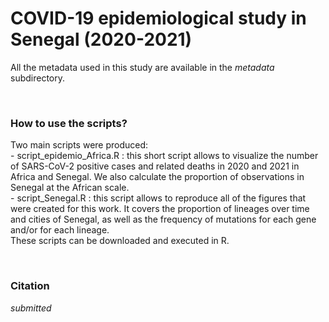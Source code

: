 # COVID-19 epidemiological study in Senegal (2020-2021)
<p>All the metadata used in this study are available in the <i>metadata</i> subdirectory.</p><br>
 <h3>How to use the scripts?</h3>
 <p>Two main scripts were produced:<br>
 - script_epidemio_Africa.R : this short script allows to visualize the number of SARS-CoV-2 positive cases and related deaths in 2020 and 2021 in Africa and Senegal. We also calculate the proportion of observations in Senegal at the African scale.<br>
 - script_Senegal.R : this script allows to reproduce all of the figures that were created for this work. It covers the proportion of lineages over time and cities of Senegal, as well as the frequency of mutations for each gene and/or for each lineage.<br>
 These scripts can be downloaded and executed in R.</p><br>
<h3>Citation</h3>
<p><i>submitted</i></p>
